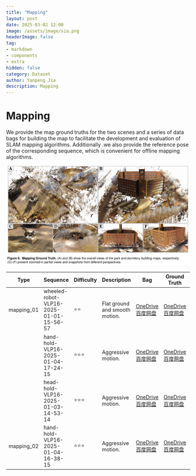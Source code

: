 ```yaml
---
title: "Mapping"
layout: post
date: 2025-03-02 12:00
image: /assets/image/sia.png
headerImage: false
tag:
- markdown
- components
- extra
hidden: false
category: Dataset
author: Yanpeng Jia
description: Mapping
---
```


# Mapping

We provide the map ground truths for the two scenes and a series of data bags for building the map to facilitate the development and evaluation of SLAM mapping algorithms. Additionally .we also provide the reference pose of the corresponding sequence, which is convenient for offline mapping algorithms.

![figure](../../assets/image/figure8.png)

| Type   | Sequence | Difficulty | Description | Bag | Ground Truth | Reference Pose |
|------------|-------------|------------|-------------|-------------|-------------|-------------|
| mapping_01   |   wheeled-robot-VLP16-2025-01-01-15-56-57    | ⭐⭐        | Flat ground and smooth motion. | [OneDrive](https://1drv.ms/u/c/c1806c2e19f2193f/Ee6VvNTOaQNMsC4DC2TqvucBfLGeK-k2pW5GSytL9e8RRA?e=orArhA)<br>[百度网盘](https://pan.baidu.com/s/1qL9rZApXxzMTtFwE7s7gRA?pwd=7ax7) | [OneDrive](https://1drv.ms/u/c/c1806c2e19f2193f/ESgn9jndiIFNsEwxnddlPQIBek4PcibejL3nPLeOfHn2LQ?e=7STFJx)<br>[百度网盘](https://pan.baidu.com/s/10UWnYbT9xYTjIysyNMCQew?pwd=2887) | [OneDrive](https://1drv.ms/t/c/c1806c2e19f2193f/EVaig78VuWxAnARbA_JH5ioBDPxPo7QoY_LGtak8hzO1YQ?e=qar8GK)<br>[百度网盘](https://pan.baidu.com/s/1awyB1O9YebNPuYSVTHkfGQ?pwd=tdi2) |
|    |  hand-hold-VLP16-2025-01-04-17-24-15      |  ⭐⭐⭐       | Aggressive motion. | [OneDrive](https://1drv.ms/u/c/c1806c2e19f2193f/EQ5PVNSR2cxMqMxBhuDwYdoBgoPEva7nVUGGfl-r6TRpcw?e=XQwcsL)<br>[百度网盘](https://pan.baidu.com/s/1ZUivC5pqQotzTkzbAN2JgQ?pwd=fv2m) | [OneDrive](https://1drv.ms/u/c/c1806c2e19f2193f/ESgn9jndiIFNsEwxnddlPQIBek4PcibejL3nPLeOfHn2LQ?e=7STFJx)<br>[百度网盘](https://pan.baidu.com/s/10UWnYbT9xYTjIysyNMCQew?pwd=2887) | [OneDrive](https://1drv.ms/t/c/c1806c2e19f2193f/EVaig78VuWxAnARbA_JH5ioBDPxPo7QoY_LGtak8hzO1YQ?e=dLEAXb)<br>[百度网盘](https://pan.baidu.com/s/109AZucsjYyQprqNQD3ge7Q?pwd=2xfb) |
|   |   head-hold-VLP16-2025-01-03-14-53-14    |  ⭐⭐⭐       | Aggressive motion. | [OneDrive](https://1drv.ms/u/c/c1806c2e19f2193f/EQ5PVNSR2cxMqMxBhuDwYdoBgoPEva7nVUGGfl-r6TRpcw?e=tUKc7r)<br>[百度网盘](https://pan.baidu.com/s/1tq-_QemGE1TqDsR4Q0FYvg?pwd=gw9g) | [OneDrive](https://1drv.ms/u/c/c1806c2e19f2193f/ESgn9jndiIFNsEwxnddlPQIBek4PcibejL3nPLeOfHn2LQ?e=7STFJx)<br>[百度网盘](https://pan.baidu.com/s/10UWnYbT9xYTjIysyNMCQew?pwd=2887) | [OneDrive](https://1drv.ms/t/c/c1806c2e19f2193f/EbUql0Y89-xJnq3ZzkGHFjsBlC3ZZZJY4zF6Mrb84kxbsQ?e=5FoDT4)<br> [百度网盘](https://pan.baidu.com/s/1uIPTf6N3v0eVSsP_PmTI-w?pwd=qxat) |
| mapping_02   |  hand-hold-VLP16-2025-01-04-16-38-15    |  ⭐⭐⭐      | Aggressive motion. | [OneDrive](https://1drv.ms/u/c/c1806c2e19f2193f/EbfnrT0bsyVEjAl1ynmSzEoBIQpXqSxbEX-tZ7j-oVnUWw?e=KDVkPf)<br>[百度网盘](https://pan.baidu.com/s/1kcj6uV7JA7-h8ShDn6vfBw?pwd=wf4p) | [OneDrive](https://1drv.ms/u/c/c1806c2e19f2193f/EVCv7CSs2X5KvUxUYqUGFtABv3Rt_Rd-bJozIZVi2INh3g?e=kdxneu)<br>[百度网盘](https://pan.baidu.com/s/1dNBHomOcmswu2419pJcuGA?pwd=vyb3) | [OneDrive](https://1drv.ms/t/c/c1806c2e19f2193f/EfdE96C89qhBlCCB6eY2dEABc3XANHAJyvL-Kvjo89daRw?e=MOErZU)<br>[百度网盘](https://pan.baidu.com/s/10dl-rBhsmr62G1iRtCtRCg?pwd=b3h4) |








